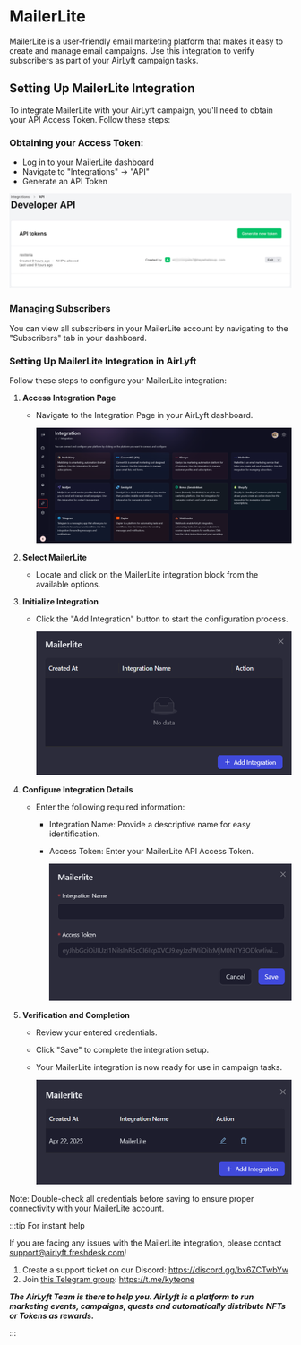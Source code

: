# MailerLite

MailerLite is a user-friendly email marketing platform that makes it easy to create and manage email campaigns. Use this integration to verify subscribers as part of your AirLyft campaign tasks.

## Setting Up MailerLite Integration

To integrate MailerLite with your AirLyft campaign, you'll need to obtain your API Access Token. Follow these steps:

### Obtaining your Access Token:

- Log in to your MailerLite dashboard
- Navigate to "Integrations" → "API"
- Generate an API Token

![MailerLite API Token](../images/EmailMailerLiteAPIKey.png)

### Managing Subscribers

You can view all subscribers in your MailerLite account by navigating to the "Subscribers" tab in your dashboard.

### Setting Up MailerLite Integration in AirLyft

Follow these steps to configure your MailerLite integration:

1. **Access Integration Page**

   - Navigate to the Integration Page in your AirLyft dashboard.

     ![Integration Page](../images/integrationPage.png)

2. **Select MailerLite**

   - Locate and click on the MailerLite integration block from the available options.

3. **Initialize Integration**

   - Click the "Add Integration" button to start the configuration process.

     ![MailerLite Block](../images/mailerliteAdd.png)

4. **Configure Integration Details**

   - Enter the following required information:

     - Integration Name: Provide a descriptive name for easy identification.
     - Access Token: Enter your MailerLite API Access Token.

       ![Add Integration](../images/mailerliteForm.png)

5. **Verification and Completion**

   - Review your entered credentials.
   - Click "Save" to complete the integration setup.
   - Your MailerLite integration is now ready for use in campaign tasks.

     ![MailerLite Integration](../images/mailerliteCreated.png)

Note: Double-check all credentials before saving to ensure proper connectivity with your MailerLite account.

:::tip For instant help

If you are facing any issues with the MailerLite integration, please contact [support@airlyft.freshdesk.com](mailto:support@airlyft.freshdesk.com)!

1. Create a support ticket on our Discord: https://discord.gg/bx6ZCTwbYw
2. Join [this Telegram group](https://t.me/kyteone): https://t.me/kyteone

**_The AirLyft Team is there to help you. AirLyft is a platform to run marketing events, campaigns, quests and automatically distribute NFTs or Tokens as rewards._**

:::
